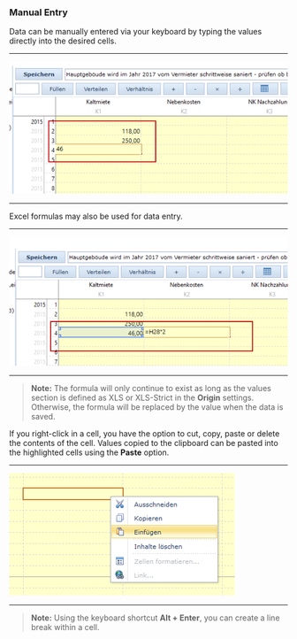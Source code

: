 ### Manual Entry

Data can be manually entered via your keyboard by typing the values directly into the desired cells.

---

![](/assets/wp11.png)

---

Excel formulas may also be used for data entry.

---

![](/assets/wp12.png)

---

> **Note:** The formula will only continue to exist as long as the values section is defined as XLS or XLS-Strict in the **Origin** settings. Otherwise, the formula will be replaced by the value when the data is saved.

If you right-click in a cell, you have the option to cut, copy, paste or delete the contents of the cell. Values copied to the clipboard can be pasted into the highlighted cells using the **Paste** option.

---

![](/assets/wp44.png)

---

> **Note:** Using the keyboard shortcut **Alt + Enter**, you can create a line break within a cell.



